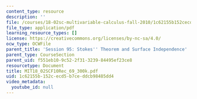 ```yaml
---
content_type: resource
description: ''
file: /courses/18-02sc-multivariable-calculus-fall-2010/1c62155b152cecd5b7ceddcb98485dd4_MIT18_02SCF10Rec_69_300k.pdf
file_type: application/pdf
learning_resource_types: []
license: https://creativecommons.org/licenses/by-nc-sa/4.0/
ocw_type: OCWFile
parent_title: 'Session 95: Stokes'' Theorem and Surface Independence'
parent_type: CourseSection
parent_uid: f551eb10-9c52-2f31-3239-84495ef23ce8
resourcetype: Document
title: MIT18_02SCF10Rec_69_300k.pdf
uid: 1c62155b-152c-ecd5-b7ce-ddcb98485dd4
video_metadata:
  youtube_id: null
---
```

